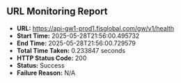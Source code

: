 ## URL Monitoring Report

- **URL:** https://api-gw1-prod1.fisglobal.com/gw/v1/health
- **Start Time:** 2025-05-28T21:56:00.495732
- **End Time:** 2025-05-28T21:56:00.729579
- **Total Time Taken:** 0.233847 seconds
- **HTTP Status Code:** 200
- **Status:** Success
- **Failure Reason:** N/A
